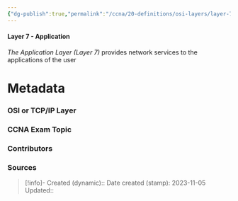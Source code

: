 ```yaml
---
{"dg-publish":true,"permalink":"/ccna/20-definitions/osi-layers/layer-7/"}
---
```


#### Layer 7 - Application
*The Application Layer (Layer 7)* provides network services to the applications of the user



# Metadata
### OSI or TCP/IP Layer

### CCNA Exam Topic

### Contributors

### Sources



> [!info]- Created (dynamic):: 
> Date created (stamp): 2023-11-05
> Updated:: 


